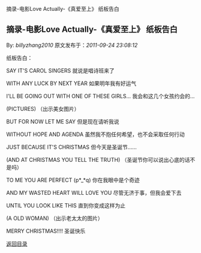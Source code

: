 摘录-电影Love Actually-《真爱至上》 纸板告白
## 摘录-电影Love Actually-《真爱至上》 纸板告白

By: *billyzhang2010* 原文发布于：*2011-09-24 23:08:12*

纸板告白：

SAY IT'S CAROL SINGERS 就说是唱诗班来了

WITH ANY LUCK BY NEXT YEAR 如果明年我有好运气

I'LL BE GOING OUT WITH ONE OF THESE GIRLS... 我会和这几个女孩约会的&hellip;

(PICTURES) （出示美女图片）

BUT FOR NOW LET ME SAY 但是现在请听我说

WITHOUT HOPE AND AGENDA 虽然我不抱任何希望，也不会采取任何行动

JUST BECAUSE IT'S CHRISTMAS 但今天是圣诞节&hellip;&hellip;

(AND AT CHRISTMAS YOU TELL THE TRUTH) （圣诞节你可以说出心底的话不是吗）

TO ME YOU ARE PERFECT (p*_*q) 你在我眼中是个奇迹

AND MY WASTED HEART WILL LOVE YOU 尽管无济于事，但我会爱下去

UNTIL YOU LOOK LIKE THIS 直到你变成这样为止

(A OLD WOMAN) （出示老太太的图片）

MERRY CHRISTMAS!!!! 圣诞快乐

[返回目录](index.html)
